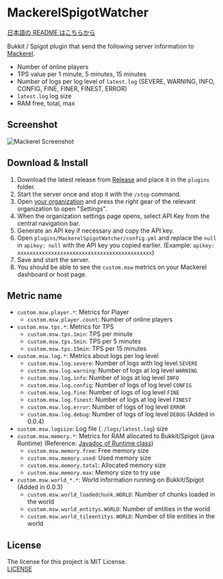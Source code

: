 # MackerelSpigotWatcher

[日本語の README はこちらから](https://github.com/jaoafa/MackerelSpigotWatcher/blob/master/README-ja.md)

Bukkit / Spigot plugin that send the following server information to [Mackerel](https://mackerel.io/).

- Number of online players
- TPS value per 1 minute, 5 minutes, 15 minutes
- Number of logs per log level of `latest.log` (SEVERE, WARNING, INFO, CONFIG, FINE, FINER, FINEST, ERROR)
- `latest.log` log size
- RAM free, total, max

## Screenshot

![Mackerel Screenshot](https://i.imgur.com/FtqINGG.png)

## Download & Install

1. Download the latest release from [Release](https://github.com/jaoafa/MackerelSpigotWatcher/releases) and place it in the `plugins` folder.
2. Start the server once and stop it with the `/stop` command.
3. Open [your organization](https://mackerel.io/settings/user?tab=organizations) and press the right gear of the relevant organization to open "Settings".
4. When the organization settings page opens, select API Key from the central navigation bar.
5. Generate an API key if necessary and copy the API key.
6. Open `plugins/MackerelSpigotWatcher/config.yml` and replace the `null` in `apikey: null` with the API key you copied earlier. (Example: `apikey: xxxxxxxxxxxxxxxxxxxxxxxxxxxxxxxxxxxxxxxxxxxx`)
7. Save and start the server.
8. You should be able to see the `custom.msw` metrics on your Mackerel dashboard or host page.

## Metric name

- `custom.msw.player.*`: Metrics for Player
  - `custom.msw.player.count`: Number of online players
- `custom.msw.tps.*`: Metrics for TPS
  - `custom.msw.tps.1min`: TPS per minute
  - `custom.msw.tps.5min`: TPS per 5 minutes
  - `custom.msw.tps.15min`: TPS per 15 minutes
- `custom.msw.log.*`: Metrics about logs per log level
  - `custom.msw.log.severe`: Number of logs with log level `SEVERE`
  - `custom.msw.log.warning`: Number of logs at log level `WARNING`
  - `custom.msw.log.info`: Number of logs at log level `INFO`
  - `custom.msw.log.config`: Number of logs of log level `CONFIG`
  - `custom.msw.log.fine`: Number of logs of log level `FINE`
  - `custom.msw.log.finest`: Number of logs at log level `FINEST`
  - `custom.msw.log.error`: Number of logs of log level `ERROR`
  - `custom.msw.log.debug`: Number of logs of log level `DEBUG` (Added in 0.0.4)
- `custom.msw.logsize`: Log file (`./logs/latest.log`) size
- `custom.msw.memory.*`: Metrics for RAM allocated to Bukkit/Spigot (java Runtime) (Reference: [Javadoc of Runtime class](https://docs.oracle.com/javase/8/docs/api/java/lang/Runtime.html))
  - `custom.msw.memory.free`: Free memory size
  - `custom.msw.memory.used`: Used memory size
  - `custom.msw.memory.total`: Allocated memory size
  - `custom.msw.memory.max`: Memory size to try use
- `custom.msw.world_*.*`: World information running on Bukkit/Spigot (Added in 0.0.3)
  - `custom.msw.world_loadedchunk.WORLD`: Number of chunks loaded in the world
  - `custom.msw.world_entitys.WORLD`: Number of entities in the world
  - `custom.msw.world_tileentitys.WORLD`: Number of tile entities in the world

## License

The license for this project is MIT License.  
[LICENSE](https://github.com/jaoafa/MackerelSpigotWatcher/blob/master/LICENSE)
